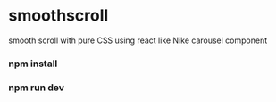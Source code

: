 # smoothscroll
smooth scroll with pure CSS using react like Nike carousel component

### npm install
### npm run dev

